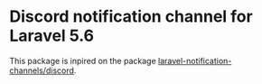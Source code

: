 # Discord notification channel for Laravel 5.6

This package is inpired on the package [laravel-notification-channels/discord](https://github.com/laravel-notification-channels/discord).
